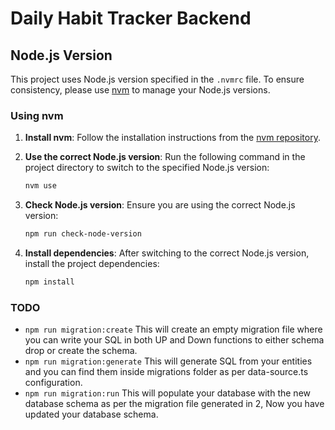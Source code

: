 # Daily Habit Tracker Backend

## Node.js Version

This project uses Node.js version specified in the `.nvmrc` file. To ensure consistency, please use [nvm](https://github.com/nvm-sh/nvm) to manage your Node.js versions.

### Using nvm

1. **Install nvm**: Follow the installation instructions from the [nvm repository](https://github.com/nvm-sh/nvm#installing-and-updating).

2. **Use the correct Node.js version**: Run the following command in the project directory to switch to the specified Node.js version:

    ```bash
    nvm use
    ```

3. **Check Node.js version**: Ensure you are using the correct Node.js version:

    ```bash
    npm run check-node-version
    ```

4. **Install dependencies**: After switching to the correct Node.js version, install the project dependencies:

    ```bash
    npm install
    ```
    
### TODO

- `npm run migration:create` This will create an empty migration file where you can write your SQL in both UP and Down functions to either schema drop or create the schema.
- `npm run migration:generate` This will generate SQL from your entities and you can find them inside migrations folder as per data-source.ts configuration.
- `npm run migration:run` This will populate your database with the new database schema as per the migration file generated in 2, Now you have updated your database schema.
